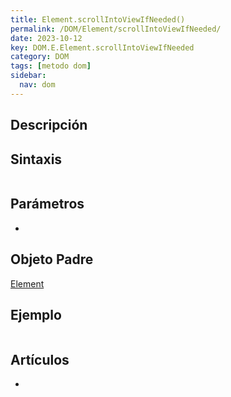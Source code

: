 ```yaml
---
title: Element.scrollIntoViewIfNeeded()
permalink: /DOM/Element/scrollIntoViewIfNeeded/
date: 2023-10-12
key: DOM.E.Element.scrollIntoViewIfNeeded
category: DOM
tags: [metodo dom]
sidebar:
  nav: dom
---
```


## Descripción


## Sintaxis


```javascript

```


## Parámetros

- 

## Objeto Padre


[Element](https://www.w3api.com/DOM/Element/)


## Ejemplo


```javascript

```


## Artículos

- 
